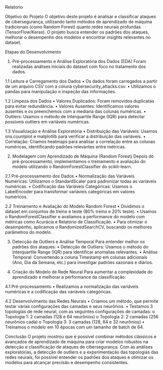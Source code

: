 Relatorio

Objetivo do Projeto
O objetivo deste projeto é analisar e classificar ataques de cibersegurança, utilizando tanto métodos de aprendizado de máquina tradicionais (como Random Forest) quanto redes neurais profundas (TensorFlow/Keras). O projeto busca entender os padrões dos ataques, melhorar o desempenho dos modelos e encontrar insights relevantes no dataset.


Etapas do Desenvolvimento

1. Pré-processamento e Análise Exploratória dos Dados (EDA)
Foram realizadas análises iniciais do dataset com foco no tratamento dos dados.

1.1 Leitura e Carregamento dos Dados
•	Os dados foram carregados a partir de um arquivo CSV com a coluna cybersecurity_attacks.csv.
•	Utilizamos o pandas para manipulação e inspeção das informações.

1.2 Limpeza dos Dados
•	Valores Duplicados: Foram removidos duplicatas para evitar redundância.
•	Valores Ausentes: Identificamos valores ausentes e os preenchemos com a mediana das colunas numéricas.
•	Outliers: Usamos o método de Interquartile Range (IQR) para detectar possíveis outliers em variáveis numéricas.

1.3 Visualização e Análise Exploratória
•	Distribuição das Variáveis: Usamos sns.countplot e matplotlib para verificar a distribuição das variáveis.
•	Correlação: Criamos heatmaps para analisar a correlação entre as colunas numéricas, identificando padrões relevantes entre métricas.

2. Modelagem com Aprendizado de Máquina (Random Forest)
Depois do pré-processamento, implementamos o treinamento e avaliação do modelo utilizando o RandomForestClassifier do scikit-learn.

2.1 Pré-processamento dos Dados
•	Normalização das Variáveis Numéricas: Utilizamos o StandardScaler para padronizar todas as variáveis numéricas.
•	Codificação das Variáveis Categóricas: Usamos o LabelEncoder para transformar variáveis categóricas em valores numéricos.

2.2 Treinamento e Avaliação do Modelo Random Forest
•	Dividimos o dataset em conjuntos de treino e teste (80% treino e 20% teste).
•	Usamos o RandomForestClassifier e avaliamos a performance do modelo com métricas como Acurácia e Relatório de Classificação.
•	Para otimizar o desempenho, aplicamos o RandomizedSearchCV, buscando os melhores parâmetros do modelo.

3. Detecção de Outliers e Análise Temporal
Para entender melhor os padrões dos ataques:
•	Detecção de Outliers: Usamos o método do Interquartile Range (IQR) para identificar anomalias relevantes.
•	Análise Temporal: Convertendo a coluna Timestamp em colunas adicionais (Ano, Dia da Semana, etc.) para investigar padrões sazonais e diários.

4. Criação do Modelo de Rede Neural
Para aumentar a complexidade do aprendizado e melhorar a performance da classificação:

4.1 Pré-processamento
•	Realizamos a normalização das variáveis numéricas e a codificação das variáveis categóricas.

4.2 Desenvolvimento das Redes Neurais
•	Criamos um método, que permite testar várias configurações das camadas e seus neurônios.
•	Testamos 3 topologias de rede neural, com as seguintes configurações de camadas:
o	Topologia 1: 2 camadas (128 e 64 neurônios)
o	Topologia 2: 2 camadas (256 neurônios cada)
o	Topologia 3: 3 camadas (128, 64 e 32 neurônios)
•	Treinamos o modelo em 10 épocas com um tamanho de batch de 64.


Conclusão
O projeto mostrou que é possível combinar métodos clássicos e avançados de aprendizado de máquina para criar modelos robustos na detecção e classificação de ataques de cibersegurança. Com as análises exploratórias, a detecção de outliers e a experimentação das topologias das redes neurais, foi possível entender os padrões dos ataques e otimizar os modelos para alcançar precisão e desempenho consistentes.
